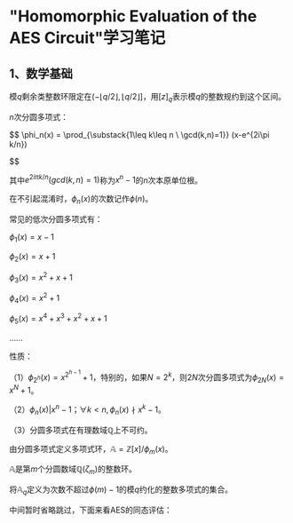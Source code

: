 # "Homomorphic Evaluation of the AES Circuit"学习笔记

## 1、数学基础

模$q$剩余类整数环限定在$(-\lfloor q/2\rfloor,\lfloor q/2\rfloor]$，用$[z]_q$表示模$q$的整数规约到这个区间。

$n$次分圆多项式：

$$
\phi_n(x) = \prod_{\substack{1\leq k\leq n \\ \gcd(k,n)=1}} (x-e^{2i\pi k/n})

$$

其中$e^{2i\pi k/n}(gcd(k,n)=1)$称为$x^n-1$的$n$次本原单位根。

在不引起混淆时，$\phi_n(x)$的次数记作$\phi(n)$。

常见的低次分圆多项式有：

$\phi_1(x)=x-1$

$\phi_2(x)=x+1$

$\phi_3(x)=x^2+x+1$

$\phi_4(x)=x^2+1$

$\phi_5(x)=x^4+x^3+x^2+x+1$

$......$

性质：

（1）$\phi_{2^h}(x)=x^{2^{h-1}}+1$，特别的，如果$N=2^k$，则$2N$次分圆多项式为$\phi_{2N}(x)=x^N+1$。

（2）$\phi_n(x)|x^n-1$；$\forall k<n,\phi_n(x)\nmid x^k-1$。

（3）分圆多项式在有理数域$\mathbb{Q}$上不可约。

由分圆多项式定义多项式环，$\mathbb{A}=\mathbb{Z}[x]/\phi_m(x)$。

$\mathbb{A}$是第$m$个分圆数域$\mathbb{Q}(\zeta_m)$的整数环。

将$\mathbb{A}_q$定义为次数不超过$\phi(m)-1$的模$q$约化的整数多项式的集合。

中间暂时省略跳过，下面来看AES的同态评估：
